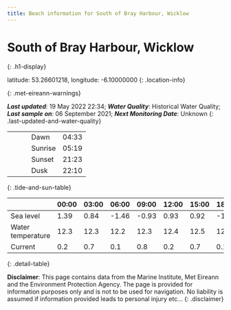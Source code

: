 ```yaml
---
title: Beach information for South of Bray Harbour, Wicklow
---
```

# South of Bray Harbour, Wicklow 
{: .h1-display}

latitude: 53.26601218, longitude: -6.10000000
{: .location-info}


{: .met-eireann-warnings}

___Last updated___: 19 May 2022 22:34; ___Water Quality___: Historical Water Quality;
___Last sample on___: 06 September 2021; ___Next Monitoring Date___: Unknown
{: .last-updated-and-water-quality}

|   |   |   |   |   |
|---|---|---|---|---|
|   |   |   | Dawn  | 04:33 |
|   |   |   | Sunrise  | 05:19 |
|   |   |   | Sunset  | 21:23 |
|   |   |   | Dusk  | 22:10 |
{: .tide-and-sun-table}

<div></div>

| | 00:00 | 03:00 | 06:00 | 09:00 | 12:00 | 15:00 | 18:00 | 21:00 |
|---|---|---|---|---|---|---|---|---|
| Sea level | 1.39 | 0.84 | -1.46 | -0.93| 0.93 | 0.92 | -1.08 | -0.85 |
| Water temperature | 12.3 | 12.3 | 12.2 | 12.3 | 12.4 | 12.5 | 12.5 | 12.4 |
| Current | 0.2 | 0.7 | 0.1 | 0.8 | 0.2| 0.7 | 0.1 | 0.7 |
{: .detail-table}

__Disclaimer__: This page contains data from the Marine Institute,
Met Eireann and the Environment Protection Agency. The page is provided for
information purposes only and is not to be used for navigation. No liability
is assumed if information provided leads to personal injury etc...
{: .disclaimer}